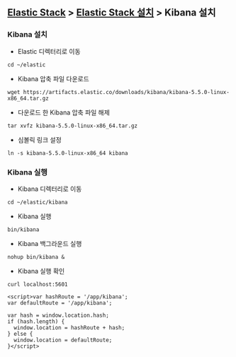 ﻿## [Elastic Stack](https://github.com/colaboy2010hot/ElasticStack/blob/master/README.md) > [Elastic Stack 설치](https://github.com/colaboy2010hot/ElasticStack/blob/master/Install/README.md) > Kibana 설치

### Kibana 설치

* Elastic 디렉터리로 이동
```
cd ~/elastic
```
* Kibana 압축 파일 다운로드
```
wget https://artifacts.elastic.co/downloads/kibana/kibana-5.5.0-linux-x86_64.tar.gz
```
* 다운로드 한 Kibana 압축 파일 해제 
```
tar xvfz kibana-5.5.0-linux-x86_64.tar.gz
```
* 심볼릭 링크 설정
```
ln -s kibana-5.5.0-linux-x86_64 kibana
```

### Kibana 실행

* Kibana 디렉터리로 이동
```
cd ~/elastic/kibana
```
* Kibana 실행
```
bin/kibana
```
* Kibana 백그라운드 실행
```
nohup bin/kibana &
```

* Kibana 실행 확인
```
curl localhost:5601
```
```
<script>var hashRoute = '/app/kibana';
var defaultRoute = '/app/kibana';

var hash = window.location.hash;
if (hash.length) {
  window.location = hashRoute + hash;
} else {
  window.location = defaultRoute;
}</script>
```